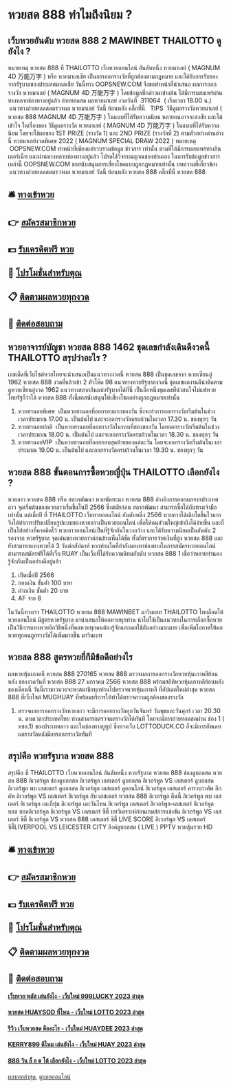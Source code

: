 # หวยสด 888 ทำไมถึงนิยม ?
## เว็บหวยอันดับ หวยสด 888 2 MAWINBET THAILOTTO ดูยังไง ?
หมายเหตุ หวยสด 888 ที่ THAILOTTO เว็บหวยออนไลน์ อันดับหนึ่ง หวยมาเลย์ ( MAGNUM 4D 万能万字 ) หรือ หวยมาเลเซีย เป็นการออกรางวัลที่ถูกต้องตามกฎหมาย และได้รับการรับรองจากรัฐบาลของประเทศมาเลเชีย
วันนี้ทาง OOPSNEW.COM จึงขอทำหน้าที่นำเสนอ ผลการออกรางวัล หวยมาเลย์ ( MAGNUM 4D 万能万字 ) โดยข้อมูลที่กล่าวมาข่างต้น ได้มีการเผยแพร่ผ่านทางหลายช่องทางอยู่แล้ว
ถ่ายทอดสด ผลหวยมาเลย์ งวดวันที่  311064  ( เริ่มเวลา 18.00 น.)
 แนวทางถ่ายทอดสดตรวจผล หวยมาเลย์ วันนี้ ย้อนหลัง คลิ๊กที่นี่  
TIPS  วิธีดูผลรางวัลหวยมาเลย์ ( หวยสด 888 MAGNUM 4D 万能万字 ) ในแบบที่ได้รับความนิยม
หลายคนอาจจะสงสัย และไม่เข้าใจ ในเรื่องของ วิธีดูผลรางวัล หวยมาเลย์ ( MAGNUM 4D 万能万字 ) ในแบบที่ได้รับความนิยม โดยจะใช้ผลของ 1ST PRIZE (รางวัล 1) และ 2ND PRIZE (รางวัลที่ 2) ตามตัวอย่างด่านล่างนี้
หวยมาเลย์งวดพิเศษ 2022 ( MAGNUM SPECIAL DRAW 2022 )
หมายเหตุ  OOPSNEW.COM ทำหน้าที่เพียงแค่รวบรวมข้อมูล ข่าวสาร เท่านั้น ตามที่ได้มีการเผยแพร่ทางอินเตอร์เน็ท และผ่านทางหลายช่องทางอยู่แล้ว โปรดใช้วิจารณญาณของท่านเอง ในการรับข้อมูลข่าวสารเหล่านี้ OOPSNEW.COM ขอสนับสนุนการเสี่ยงโชคแบบถูกกฎหมายเท่านั้น
บทความที่เกี่ยวข้อง
 แนวทางถ่ายทอดสดตรวจผล หวยมาเลย์ วันนี้ ย้อนหลัง หวยสด 888 คลิ๊กที่นี่ หวยสด 888  

## 🛎 [ทางเข้าหวย](https://bit.ly/3BG5bNw)
## 👉 [สมัครสมาชิกหวย](https://bit.ly/3BG5bNw)
## 💵 [รับเครดิตฟรี หวย](https://bit.ly/3C3mvgS)
## 👑 [โปรโมชั่นสำหรับตุณ](https://bit.ly/3C3mvgS)
## 📋 [ติดตามผลหวยทุกงวด](https://bit.ly/3C3mvgS)
## 📱 [ติดต่อสอบถาม](https://bit.ly/3C3mvgS)

## หวยอาจารย์บัญชา หวยสด 888 1462 ชุดเลขกำลังเดินดีงวดนี้ THAILOTTO สรุปว่าอะไร ?
เลขเด็ดที่เว็บไซต์หวยไทยจะนำเสนอเป็นแนวทางงวดนี้ หวยสด 888 เป็นชุดเลขจาก หวยเซียนอู๋ 1962 หวยสด 888 งวดที่แล้วเข้า 2 ตัวโต๊ด 98 แนวทางหวยรัฐบาลงวดนี้ ชุดเลขผลงานดีน่าติดตาม ดูหวยเซียนอู๋งวด 1962 แนวทางสลากกินแบ่งรัฐบาลได้ที่นี่ เป็นอีกหนึ่งชุดเลขที่น่าสนใจไม่แพ้หวยไทยรัฐก็ว่าได้ หวยสด 888 ทั้งนี้ขอสนับสนุนให้เสี่ยงโชคอย่างถูกกฎหมายเท่านั้น
1. หวยฮานอยพิเศษ  เป็นหวยฮานอยที่ออกรอบแรกของวัน ซึ่งจะทำการออกรางวัลเริ่มต้นในช่วงเวลาประมาณ 17.00 น. เป็นต้นไป และจะออกรางวัลครบถ้วนในเวลา 17.30 น. ของทุกๆ วัน
2. หวยฮานอยปกติ  เป็นหวยฮานอยที่ออกรางวัลในรอบที่สองของวัน โดยออกรางวัลเริ่มต้นในช่วงเวลาประมาณ 18.00 น. เป็นต้นไป และจะออกรางวัลครบถ้วนในเวลา 18.30 น. ของทุกๆ วัน
3. หวยฮานอยVIP  เป็นหวยฮานอยที่ออกรอบสุดท้ายของแต่ละวัน โดยจะออกรางวัลเริ่มต้นในเวลาประมาณ 19.00 น. เป็นต้นไป และออกรางวัลครบถ้วนในเวลา 19.30 น. ของทุกๆ วัน

## หวยสด 888 ขั้นตอนการซื้อหวยญี่ปุ่น THAILOTTO เลือกยังไง ?
หวยลาว หวยสด 888 หรือ สลากพัฒนา หวยพัดทะนา หวยสด 888 อ้างอิงการออกผลจากประเทศลาว จุดเริ่มต้นของหวยลาวเริ่มขึ้นในปี 2566 ซึ่งสมัยก่อน สลากพัฒนา สามารถซื้อได้กับทางเจ้ามือเท่านั้น แต่เมื่อปี ที่ THAILOTTO เว็บหวยออนไลน์ อันดับหนึ่ง 2566 หวยลาวได้เติบโตขึ้นไวมาก จึงได้ทำการปรับเปลี่ยนรูปแบบของหวยลาวเป็นหวยออนไลน์ เพื่อให้คนส่วนใหญ่เข้าถึงได้ง่ายขึ้น และก็เป็นไปอย่างที่คาดคิดไว้ หวยลาวออนไลน์เป็นที่รู้จักกันในวงกว้าง และได้รับความนิยมเป็นอันดับ 2 รองจาก หวยรัฐบาล จุดเด่นของหวยลาวค่อนข้างเห็นได้ชัด ทั้งอัตราการจ่ายเงินที่สูง หวยสด 888 และยังสามารถแทงหวยได้ 3 วันต่อสัปดาห์ หากท่านใดที่กำลังมองหาช่องทางในการสมัครหวยออนไลน์ สามารถสมัครฟรีได้ที่เว็บ RUAY เป็นเว็บที่ได้รับความนิยมอับดับ หวยสด 888 1 เชื่อว่าหลายท่านคงรู้จักกันเป็นอย่างดีอยู่แล้ว
1. เปิดเมื่อปี 2566
2. ถอนเงิน ขั้นต่ำ 100 บาท
3. ฝากเงิน ขั้นต่ำ 20 บาท
4. AF จ่าย 8

ในวันนี้ทางเรา THAILOTTO หวยสด 888 MAWINBET มาวินเบท THAILOTTO ไทยล็อตโต้ หวยออนไลน์ มีสูตรหวยรัฐบาล มานำเสนอให้คอหวยทุกท่าน นำไปใช้เป็นแนวทางในการเลือกซื้อหวย เป็นวิธีการแทงหวยอีกวิธีหนึ่งที่คอหวยทุกคนต้องรู้จักและเคยใช้กันอย่างมากมาย เพื่อเพิ่มโอกาศให้คอหวยทุกคนถูกรางวัลได้เพิ่มมากขึ้น มาวินเบท

## หวยสด 888 สูตรหวยยี่กีมีข้อดีอย่างไร
ผลหวยหุ้นเกาหลี หวยสด 888 270165 หวยสด 888 ตรวจผลการออกรางวัลหวยหุ้นเกาหลีย้อนหลัง ของงวดวันที่ หวยสด 888 27 มกราคม 2566 หวยสด 888 พร้อมสถิติหวยหุ้นเกาหลีย้อนหลังของเดือนนี้ วันนี้เราชาวหวยจะพาสมาชิกทุกท่านไปตรวจหวยหุ้นเกาหลี ที่อัปเดตใหม่ล่าสุด หวยสด 888 ที่เว็บไซต์ MUGHUAY ที่พร้อมบริการให้ท่าได้ตรวจความถูกต้องของรางวัล
1. ตรวจผลการออกรางวัลหวยลาว จะมีการออกรางวัลทุกวันจันทร์ วันพุธและวันศุกร์ เวลา 20.30 น. ตามเวลาประเทศไทย ท่านสามารถตรวจผลรางวัลได้ทันที โดยจะมีการถ่ายทอดสดผ่าน ช่อง 1 ( ทชล.1) ของประเทศลาว และในช่องทางยูทูป ซึ่งทางเว็บ LOTTODUCK.CO ก็จะมีการอัพเดทผลรางวัลหลังมีการออกรางวัลทันที

## สรุปคือ หวยรัฐบาล หวยสด 888
สรุปคือ ที่ THAILOTTO เว็บหวยออนไลน์ อันดับหนึ่ง หวยรัฐบาล หวยสด 888 ช่องดูบอลสด หวยสด 888 ลิเวอร์พูล ช่องดูบอลสด ลิเวอร์พูล เลสเตอร์ ดูบอลสด ลิเวอร์พูล VS เลสเตอร์ ดูบอลสด ลิเวอร์พูล พบ เลสเตอร์ ดูบอลสด ลิเวอร์พูล เลสเตอร์ ดูออนไลน์ ลิเวอร์พูล เลสเตอร์ คาราบาวคัพ ลีกคัพ ลิเวอร์พูล VS เลสเตอร์ ลิเวอร์พูล กับ เลสเตอร์ หวยสด 888 ลิเวอร์พูล คืนนี้ ลิเวอร์พูล พบ เลสเตอร์ ลิเวอร์พูล เตะกี่ทุ่ม ลิเวอร์พูล เตะวันไหน ลิเวอร์พูล เลสเตอร์ ลิเวอร์พูล-เลสเตอร์ ลิเวอร์พูล บอล บอลลิเวอร์พูล
ลิเวอร์พูล VS เลสเตอร์ ซิตี้
บทวิเคราะห์ก่อนเกมส์การแข่งขัน ลิเวอร์พูล VS เลสเตอร์ ซิตี้
ลิเวอร์พูล VS หวยสด 888 เลสเตอร์ ซิตี้
LIVE SCORE ลิเวอร์พูล VS เลสเตอร์ ซิตี้LIVERPOOL VS LEICESTER CITY
ลิงค์ดูบอลสด ( LIVE )
 PPTV หวยลุ้นรวย HD 

## 🛎 [ทางเข้าหวย](https://bit.ly/3BG5bNw)
## 👉 [สมัครสมาชิกหวย](https://bit.ly/3BG5bNw)
## 💵 [รับเครดิตฟรี หวย](https://bit.ly/3C3mvgS)
## 👑 [โปรโมชั่นสำหรับตุณ](https://bit.ly/3C3mvgS)
## 📋 [ติดตามผลหวยทุกงวด](https://bit.ly/3C3mvgS)
## 📱 [ติดต่อสอบถาม](https://bit.ly/3C3mvgS)

#### [เว็บหวย พลัส เล่นยังไง - เว็บใหม่ 999LUCKY 2023 ล่าสุด](https://atom.io/themes/เว็บหวย%20พลัส%20เล่นยังไง%20-%20เว็บใหม่%20999lucky%202023%20ล่าสุด)
#### [หวยสด HUAYSOD ที่ไหน - เว็บใหม่ LOTTO 2023 ล่าสุด](https://atom.io/themes/หวยสด%20huaysod%20ที่ไหน%20-%20เว็บใหม่%20lotto%202023%20ล่าสุด)
#### [รีวิว เว็บหวยสด คืออะไร - เว็บใหม่ HUAYDEE 2023 ล่าสุด](https://atom.io/themes/รีวิว%20เว็บหวยสด%20คืออะไร%20-%20เว็บใหม่%20huaydee%202023%20ล่าสุด)
#### [KERRY899 ดีไหม เล่นยังไง - เว็บใหม่ HUAY 2023 ล่าสุด](https://atom.io/themes/kerry899%20ดีไหม%20เล่นยังไง%20-%20เว็บใหม่%20huay%202023%20ล่าสุด)
#### [888 วิน ล็ อ ต โต้ เลือกยังไง - เว็บใหม่ LOTTO 2023 ล่าสุด](https://atom.io/themes/888%20วิน%20ล็%20อ%20ต%20โต้%20เลือกยังไง%20-%20เว็บใหม่%20lotto%202023%20ล่าสุด)

[ผลบอลล่าสุด](https://siamsport.tv "ผลบอลล่าสุด"), [ดูบอลออนไลน์](https://siamsport.tv/ดูบอลสด "ดูบอลออนไลน์")